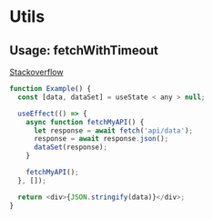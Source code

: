 # Utils

## Usage: fetchWithTimeout

[Stackoverflow](https://stackoverflow.com/questions/53332321/react-hook-warnings-for-async-function-in-useeffect-useeffect-function-must-ret)

```js
function Example() {
  const [data, dataSet] = useState < any > null;

  useEffect(() => {
    async function fetchMyAPI() {
      let response = await fetch('api/data');
      response = await response.json();
      dataSet(response);
    }

    fetchMyAPI();
  }, []);

  return <div>{JSON.stringify(data)}</div>;
}
```

